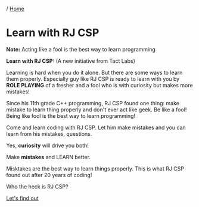 / [Home](index.md)

# Learn with RJ CSP

**Note:** Acting like a fool is the best way to learn programming

**Learn with RJ CSP:**
(A new initiative from Tact Labs)

Learning is hard when you do it alone. But there are some ways to learn them properly. Especially guy like RJ CSP is ready to learn with you by **ROLE PLAYING** of a fresher and a fool who is with curiosity but makes more mistakes!

Since his 11th grade C++ programming, RJ CSP found one thing: make mistake to learn thing properly and don't ever act like geek. Be like a fool! Being like fool is the best way to learn programming!

Come and learn coding with RJ CSP. Let him make mistakes and you can learn from his mistakes, questions.

Yes, **curiosity** will drive you both!

Make **mistakes** and LEARN better.

Misktakes are the best way to learn things properly. This is what RJ CSP found out after 20 years of coding!


Who the heck is RJ CSP?

[Let's find out](https://medium.com/@rajacsp/my-darkest-challenging-days-in-india-b03ddc625116)

